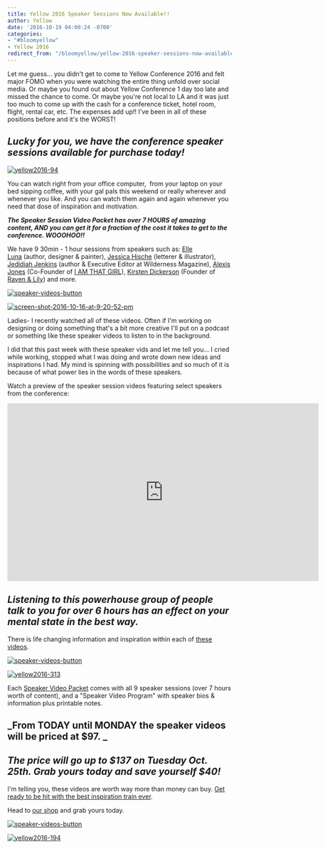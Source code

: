 ```yaml
---
title: Yellow 2016 Speaker Sessions Now Available!!
author: Yellow
date: '2016-10-19 04:00:24 -0700'
categories:
- "#bloomyellow"
- Yellow 2016
redirect_from: "/bloomyellow/yellow-2016-speaker-sessions-now-available/"
---
```


Let me guess... you didn't get to come to Yellow Conference 2016 and felt major FOMO when you were watching the entire thing unfold over social media. Or maybe you found out about Yellow Conference 1 day too late and missed the chance to come. Or maybe you're not local to LA and it was just too much to come up with the cash for a conference ticket, hotel room, flight, rental car, etc. The expenses add up!! I've been in all of these positions before and it's the WORST!

## _**Lucky for you, we have the conference speaker sessions available for purchase today!**_

[![yellow2016-94](https://yellow-blog-images.imgix.net/2016/10/Yellow2016-94.jpg)](https://yellow-blog-images.imgix.net/2016/10/Yellow2016-94.jpg)

You can watch right from your office computer,  from your laptop on your bed sipping coffee, with your gal pals this weekend or really wherever and whenever you like. And you can watch them again and again whenever you need that dose of inspiration and motivation.

_**The Speaker Session Video Packet has over 7 HOURS of amazing content, AND you can get it for a fraction of the cost it takes to get to the conference. WOOOHOO!!**_

We have 9 30min - 1 hour sessions from speakers such as: [Elle Luna](https://www.instagram.com/elleluna/) (author, designer & painter), [Jessica Hische](http://jessicahische.is/) (letterer & illustrator), [Jedidiah Jenkins](https://www.instagram.com/jedidiahjenkins/) (author & Executive Editor at Wilderness Magazine), [Alexis Jones](http://alexisjones.com/) (Co-Founder of [I AM THAT GIRL](http://www.iamthatgirl.com/)), [Kirsten Dickerson](http://www.ravenandlily.com/) (Founder of [Raven & Lily](http://www.ravenandlily.com/)) and more.

[![speaker-videos-button](https://yellow-blog-images.imgix.net/2016/10/Speaker-Videos-Button.jpg)](https://yellowco.myshopify.com/collections/frontpage/products/yellow-2016-speaker-sessions)

[![screen-shot-2016-10-16-at-9-20-52-pm](https://yellow-blog-images.imgix.net/2016/10/Screen-Shot-2016-10-16-at-9.20.52-PM.png)](https://yellow-blog-images.imgix.net/2016/10/Screen-Shot-2016-10-16-at-9.20.52-PM.png)

Ladies- I recently watched all of these videos. Often if I'm working on designing or doing something that's a bit more creative I'll put on a podcast or something like these speaker videos to listen to in the background.

I did that this past week with these speaker vids and let me tell you... I cried while working, stopped what I was doing and wrote down new ideas and inspirations I had. My mind is spinning with possibilities and so much of it is because of what power lies in the words of these speakers.

Watch a preview of the speaker session videos featuring select speakers from the conference:

<iframe src="https://player.vimeo.com/video/187743649" width="700" height="400" frameborder="0" allowfullscreen="allowfullscreen"></iframe>

## _Listening to this powerhouse group of people talk to you for over 6 hours has an effect on your mental state in the best way._

There is life changing information and inspiration within each of [these videos](https://yellowco.myshopify.com/collections/frontpage/products/yellow-2016-speaker-sessions).

[![speaker-videos-button](https://yellow-blog-images.imgix.net/2016/10/Speaker-Videos-Button.jpg)](https://yellowco.myshopify.com/collections/frontpage/products/yellow-2016-speaker-sessions)

[![yellow2016-313](https://yellow-blog-images.imgix.net/2016/10/Yellow2016-313.jpg)](https://yellow-blog-images.imgix.net/2016/10/Yellow2016-313.jpg)

Each [Speaker Video Packet](https://yellowco.myshopify.com/collections/frontpage/products/yellow-2016-speaker-sessions) comes with all 9 speaker sessions (over 7 hours worth of content), and a "Speaker Video Program" with speaker bios & information plus printable notes.

## _From TODAY until MONDAY the speaker videos will be priced at $97. _

## _The price will go up to $137 on Tuesday Oct. 25th. Grab yours today and save yourself $40!_

I'm telling you, these videos are worth way more than money can buy. [Get ready to be hit with the best inspiration train ever](https://yellowco.myshopify.com/collections/frontpage/products/yellow-2016-speaker-sessions).

Head to [our shop](https://yellowco.myshopify.com/collections/frontpage/products/yellow-2016-speaker-sessions) and grab yours today.

[![speaker-videos-button](https://yellow-blog-images.imgix.net/2016/10/Speaker-Videos-Button.jpg)](https://yellowco.myshopify.com/collections/frontpage/products/yellow-2016-speaker-sessions)

[![yellow2016-194](https://yellow-blog-images.imgix.net/2016/10/Yellow2016-194.jpg)](https://yellow-blog-images.imgix.net/2016/10/Yellow2016-194.jpg)
